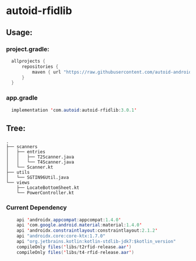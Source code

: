 # autoid-rfidlib
## Usage:
### project.gradle:

```java
  allprojects {
      repositories {
          maven { url "https://raw.githubusercontent.com/autoid-android/autoid-rfidlib/master" }
      }
  }
```

### app.gradle

```java
  implementation 'com.autoid:autoid-rfidlib:3.0.1'
```

## Tree:

```
.
├── scanners
│   ├── entries
│   │   ├── T2Scanner.java
│   │   └── T4Scanner.java
│   └── Scanner.kt
├── utils
│   └── SGTIN96Util.java
└── views
    ├── LocateBottomSheet.kt
    └── PowerController.kt

```

### Current Dependency

```java
    api 'androidx.appcompat:appcompat:1.4.0'
    api 'com.google.android.material:material:1.4.0'
    api 'androidx.constraintlayout:constraintlayout:2.1.2'
    api "androidx.core:core-ktx:1.7.0"
    api "org.jetbrains.kotlin:kotlin-stdlib-jdk7:$kotlin_version"
    compileOnly files('libs/t2rfid-release.aar')
    compileOnly files('libs/t4-rfid-release.aar')
```
